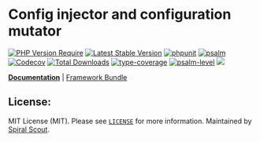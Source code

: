 # Config injector and configuration mutator

[![PHP Version Require](https://poser.pugx.org/spiral/config/require/php)](https://packagist.org/packages/spiral/config)
[![Latest Stable Version](https://poser.pugx.org/spiral/config/v/stable)](https://packagist.org/packages/spiral/config)
[![phpunit](https://github.com/spiral/config/actions/workflows/phpunit.yml/badge.svg)](https://github.com/spiral/config/actions)
[![psalm](https://github.com/spiral/config/actions/workflows/psalm.yml/badge.svg)](https://github.com/spiral/config/actions)
[![Codecov](https://codecov.io/gh/spiral/config/branch/master/graph/badge.svg)](https://codecov.io/gh/spiral/config/)
[![Total Downloads](https://poser.pugx.org/spiral/config/downloads)](https://packagist.org/packages/spiral/config)
[![type-coverage](https://shepherd.dev/github/spiral/config/coverage.svg)](https://shepherd.dev/github/spiral/config)
[![psalm-level](https://shepherd.dev/github/spiral/config/level.svg)](https://shepherd.dev/github/spiral/config)
<a href="https://discord.gg/8bZsjYhVVk"><img src="https://img.shields.io/badge/discord-chat-magenta.svg"></a>

<b>[Documentation](https://spiral.dev/docs/framework-config)</b> | [Framework Bundle](https://github.com/spiral/framework)

## License:

MIT License (MIT). Please see [`LICENSE`](./LICENSE) for more information. Maintained by [Spiral Scout](https://spiralscout.com).
